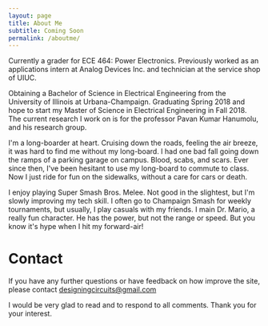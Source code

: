 ```yaml
---
layout: page
title: About Me
subtitle: Coming Soon
permalink: /aboutme/
---
```

Currently a grader for ECE 464: Power Electronics. Previously worked as an applications intern at Analog Devices Inc. and technician at the service shop of UIUC.

Obtaining a Bachelor of Science in Electrical Engineering from the University of Illinois at
Urbana-Champaign. Graduating Spring 2018 and hope to start my Master of Science in Electrical Engineering in Fall 2018. The current research I work on is for the professor Pavan Kumar Hanumolu, and his research group.


I'm a long-boarder at heart. Cruising down the roads, feeling the air breeze, it was hard to find me without my long-board. I had one bad fall going down the ramps
of a parking garage on campus. Blood, scabs, and scars. Ever since then, I've been hesitant to use my long-board to commute to class. Now I just ride for fun on the sidewalks, without a care for cars or death.

I enjoy playing Super Smash Bros. Melee. Not good in the slightest, but I'm slowly improving my tech skill.
I often go to Champaign Smash for weekly tournaments, but   usually, I play casuals with my friends.
I main Dr. Mario, a really fun character.
He has the power, but not the range or speed. But you know it's hype when I hit my forward-air!

<!-- My name is Sergio Silva, and I am going to become an analog circuit designer.
By making this site, I hope to help others who want to know more about circuits
and to improve my circuit design skills. I'm an electrical
engineering major at the University of Illinois
at Urbana-Champaign, class of 2018. My coursework revolves around circuits,
if you haven't guess already. I have taken courses in analog/digital IC design,
power electronics, RF circuits, analog/digital signal processing, control systems,
and FPGA programming. -->

# Contact
If you have any further questions or have feedback on how improve
the site, please contact designingcircuits@gmail.com

I would be very glad to read and to respond to all comments.
Thank you for your interest.
